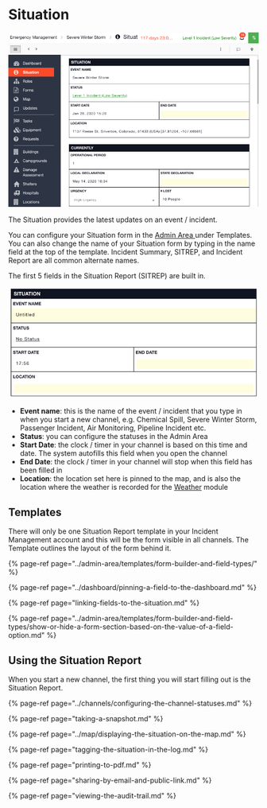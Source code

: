 # Situation

![](../../.gitbook/assets/situation.png)

The Situation provides the latest updates on an event / incident.  
  
You can configure your Situation form in the [Admin Area ](../admin-area/)under Templates. You can also change the name of your Situation form by typing in the name field at the top of the template. Incident Summary, SITREP, and Incident Report are all common alternate names.   
  
The first 5 fields in the Situation Report \(SITREP\) are built in.

![](../../.gitbook/assets/sitrep.png)

* **Event name**: this is the name of the event / incident that you type in when you start a new channel, e.g. Chemical Spill, Severe Winter Storm, Passenger Incident, Air Monitoring, Pipeline Incident etc. 
* **Status**: you can configure the statuses in the Admin Area
* **Start Date**: the clock / timer in your channel is based on this time and date. The system autofills this field when you open the channel
* **End Date**: the clock / timer in your channel will stop when this field has been filled in
* **Location**: the location set here is pinned to the map, and is also the location where the weather is recorded for the [Weather](../weather.md) module  

## Templates

There will only be one Situation Report template in your Incident Management account and this will be the form visible in all channels. The Template outlines the layout of the form behind it.

{% page-ref page="../admin-area/templates/form-builder-and-field-types/" %}

{% page-ref page="../dashboard/pinning-a-field-to-the-dashboard.md" %}

{% page-ref page="linking-fields-to-the-situation.md" %}

{% page-ref page="../admin-area/templates/form-builder-and-field-types/show-or-hide-a-form-section-based-on-the-value-of-a-field-option.md" %}



## Using the Situation Report

When you start a new channel, the first thing you will start filling out is the Situation Report.

{% page-ref page="../channels/configuring-the-channel-statuses.md" %}

{% page-ref page="taking-a-snapshot.md" %}

{% page-ref page="../map/displaying-the-situation-on-the-map.md" %}

{% page-ref page="tagging-the-situation-in-the-log.md" %}

{% page-ref page="printing-to-pdf.md" %}

{% page-ref page="sharing-by-email-and-public-link.md" %}

{% page-ref page="viewing-the-audit-trail.md" %}



